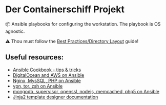 # Der Containerschiff Projekt
:package: Ansible playbooks for configuring the workstation. The playbook is OS agnostic.

:warning: Thou must follow the [Best Practices/Directory Layout][1] guide!

## Useful resources:
- [Ansible Cookbook - tips & tricks][2]
- [DigitalOcean and AWS on Ansible][3]
- [Nginx, MysSQL, PHP on Ansible][4]
- [vpn, tor, zsh on Ansible][5]
- [mongodb, supervisor, openssl, nodejs, memcached, php5 on Ansible][6]
- [Jinja2 template designer documentation][7]

[1]: http://docs.ansible.com/ansible/playbooks_best_practices.html
[2]: http://ansiblecookbook.com/downloads/ansiblecookbook.en.pdf
[3]: https://github.com/adithyakhamithkar/ansible
[4]: https://github.com/heybigname/ansible/tree/master/tasks
[5]: https://github.com/RaymiiOrg/ansible
[6]: https://github.com/M4nu/ansible
[7]: http://jinja.pocoo.org/docs/dev/templates/

<!--
vim: tw=80
-->
